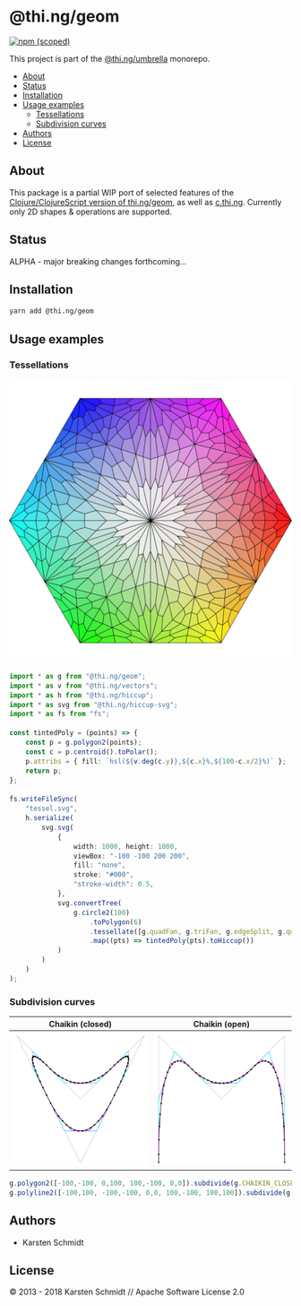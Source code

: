 # @thi.ng/geom

[![npm (scoped)](https://img.shields.io/npm/v/@thi.ng/geom.svg)](https://www.npmjs.com/package/@thi.ng/geom)

This project is part of the
[@thi.ng/umbrella](https://github.com/thi-ng/umbrella/) monorepo.

<!-- TOC depthFrom:2 depthTo:3 -->

- [About](#about)
- [Status](#status)
- [Installation](#installation)
- [Usage examples](#usage-examples)
    - [Tessellations](#tessellations)
    - [Subdivision curves](#subdivision-curves)
- [Authors](#authors)
- [License](#license)

<!-- /TOC -->

## About

This package is a partial WIP port of selected features of the
[Clojure/ClojureScript version of
thi.ng/geom](https://github.com/thi-ng/geom), as well as
[c.thi.ng](https://github.com/thi-ng/c-thing). Currently only 2D shapes
& operations are supported.

## Status

ALPHA - major breaking changes forthcoming...

## Installation

```bash
yarn add @thi.ng/geom
```

## Usage examples

### Tessellations

![sample output](../../assets/geom/tessel.svg)

```ts
import * as g from "@thi.ng/geom";
import * as v from "@thi.ng/vectors";
import * as h from "@thi.ng/hiccup";
import * as svg from "@thi.ng/hiccup-svg";
import * as fs from "fs";

const tintedPoly = (points) => {
    const p = g.polygon2(points);
    const c = p.centroid().toPolar();
    p.attribs = { fill: `hsl(${v.deg(c.y)},${c.x}%,${100-c.x/2}%)` };
    return p;
};

fs.writeFileSync(
    "tessel.svg",
    h.serialize(
        svg.svg(
            {
                width: 1000, height: 1000,
                viewBox: "-100 -100 200 200",
                fill: "none",
                stroke: "#000",
                "stroke-width": 0.5,
            },
            svg.convertTree(
                g.circle2(100)
                    .toPolygon(6)
                    .tessellate([g.quadFan, g.triFan, g.edgeSplit, g.quadFan])
                    .map((pts) => tintedPoly(pts).toHiccup())
            )
        )
    )
);
```

### Subdivision curves

| Chaikin (closed)                                        | Chaikin (open)                                      |
|---------------------------------------------------------|-----------------------------------------------------|
| ![chaikin closed](../../assets/geom/chaikin-closed.svg) | ![chaikin open](../../assets/geom/chaikin-open.svg) |

```ts
g.polygon2([-100,-100, 0,100, 100,-100, 0,0]).subdivide(g.CHAIKIN_CLOSED, 4);
g.polyline2([-100,100, -100,-100, 0,0, 100,-100, 100,100]).subdivide(g.CHAIKIN_OPEN, 4);
```

## Authors

- Karsten Schmidt

## License

&copy; 2013 - 2018 Karsten Schmidt // Apache Software License 2.0
